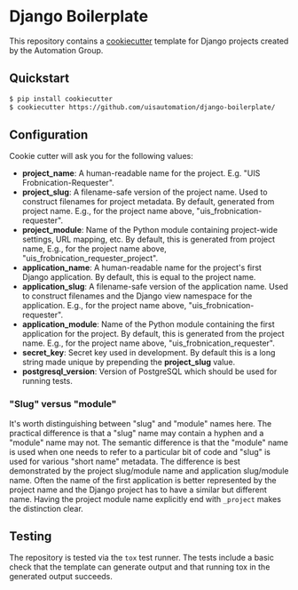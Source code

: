 # Django Boilerplate

This repository contains a
[cookiecutter](https://github.com/audreyr/cookiecutter) template for Django
projects created by the Automation Group.

## Quickstart

```bash
$ pip install cookiecutter
$ cookiecutter https://github.com/uisautomation/django-boilerplate/
```

## Configuration

Cookie cutter will ask you for the following values:

* **project_name**: A human-readable name for the project. E.g. "UIS
    Frobnication-Requester".
* **project_slug**: A filename-safe version of the project name. Used to
    construct filenames for project metadata. By default, generated from project
    name. E.g., for the project name above, "uis_frobnication-requester".
* **project_module**: Name of the Python module containing project-wide
    settings, URL mapping, etc. By default, this is generated from project name,
    E.g., for the project name above, "uis_frobnication_requester_project".
* **application_name**: A human-readable name for the project's first Django
    application. By default, this is equal to the project name.
* **application_slug**: A filename-safe version of the application name. Used to
    construct filenames and the Django view namespace for the application.
    E.g., for the project name above, "uis_frobnication-requester".
* **application_module**: Name of the Python module containing the first
    application for the project. By default, this is generated from the project
    name.  E.g., for the project name above,
    "uis_frobnication_requester".
* **secret_key**: Secret key used in development. By default this is a long
    string made unique by prepending the **project_slug** value.
* **postgresql_version**: Version of PostgreSQL which should be used for running
    tests.

### "Slug" versus "module"

It's worth distinguishing between "slug" and "module" names here. The practical
difference is that a "slug" name may contain a hyphen and a "module" name may
not. The semantic difference is that the "module" name is used when one needs to
refer to a particular bit of code and "slug" is used for various "short name"
metadata. The difference is best demonstrated by the project slug/module name
and application slug/module name. Often the name of the first application is
better represented by the project name and the Django project has to have a
similar but different name. Having the project module name explicitly end with
``_project`` makes the distinction clear.

## Testing

The repository is tested via the ``tox`` test runner. The tests include a basic
check that the template can generate output and that running tox in the
generated output succeeds.
